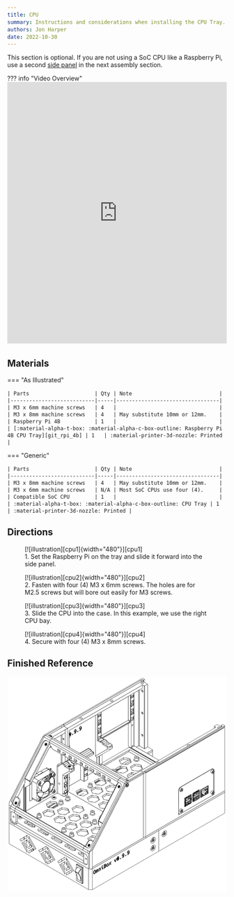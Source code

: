 ```yaml
---
title: CPU
summary: Instructions and considerations when installing the CPU Tray.
authors: Jon Harper
date: 2022-10-30
---
```


This section is optional. If you are not using a SoC CPU like a Raspberry Pi, use a second [side panel][side] in the next assembly section.

??? info "Video Overview"
    <iframe src="https://jon-harper.github.io/OmniBox/video/0.9.9/cpu.mp4" frameborder="0" width="100%" height="600px" allowfullscreen></iframe>

## Materials

=== "As Illustrated"

    | Parts                     | Qty | Note                            |
    |---------------------------|-----|---------------------------------|
    | M3 x 6mm machine screws   | 4   |                                 |
    | M3 x 8mm machine screws   | 4   | May substitute 10mm or 12mm.    |
    | Raspberry Pi 4B           | 1   |                                 |
    | [:material-alpha-t-box: :material-alpha-c-box-outline: Raspberry Pi 4B CPU Tray][git_rpi_4b] | 1   | :material-printer-3d-nozzle: Printed |

=== "Generic"

    | Parts                     | Qty | Note                            |
    |---------------------------|-----|---------------------------------|
    | M3 x 8mm machine screws   | 4   | May substitute 10mm or 12mm.    |
    | M3 x 6mm machine screws   | N/A | Most SoC CPUs use four (4).     |
    | Compatible SoC CPU        | 1   |                                 |
    | :material-alpha-t-box: :material-alpha-c-box-outline: CPU Tray | 1   | :material-printer-3d-nozzle: Printed |
    
## Directions
                                                            
<figure markdown>
  [![illustration][cpu1]{width="480"}][cpu1]
  <figcaption>1. Set the Raspberry Pi on the tray and slide it forward into the side panel.</figcaption>
</figure>

<figure markdown>
  [![illustration][cpu2]{width="480"}][cpu2]
  <figcaption>2. Fasten with four (4) M3 x 6mm screws. The holes are for M2.5 screws but will bore out easily for M3 screws.<figcaption>
</figure>

<figure markdown>
  [![illustration][cpu3]{width="480"}][cpu3]
  <figcaption>3. Slide the CPU into the case. In this example, we use the right CPU bay.</figcaption>
</figure>

<figure markdown>
  [![illustration][cpu4]{width="480"}][cpu4]
  <figcaption>4. Secure with four (4) M3 x 8mm screws.</figcaption>
</figure>

## Finished Reference

![illustration][cpu_final]

[side]: side.md

[cpu1]: ../img/assembly/trays/cpu/cpu1.png
[cpu2]: ../img/assembly/trays/cpu/cpu2.png
[cpu3]: ../img/assembly/trays/cpu/cpu3.png
[cpu4]: ../img/assembly/trays/cpu/cpu4.png
[cpu_final]: ../img/assembly/trays/cpu/cpu_final.png
[vid_cpu]: ../video/cpu.mp4